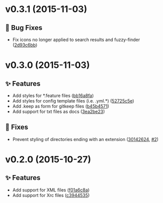 <a name="v0.3.1"></a>
# v0.3.1 (2015-11-03)

## :bug: Bug Fixes

- Fix icons no longer applied to search results and fuzzy-finder ([2d93c6bb](https://github.com/abe33/atom-unfancy-file-icons/commit/2d93c6bb08546b55a58af3b3bae2850629cc1efd))

<a name="v0.3.0"></a>
# v0.3.0 (2015-11-03)

## :sparkles: Features

- Add styles for \*.feature files ([bb16a8fa](https://github.com/abe33/atom-unfancy-file-icons/commit/bb16a8faf380018b43d186bb5c735b10a7a73d57))
- Add styles for config template files (i.e. .yml.\*) ([52725c5e](https://github.com/abe33/atom-unfancy-file-icons/commit/52725c5e1b9197310cb4611902277b02bb7947d8))
- Add .keep as form for gitkeep files ([b45b4571](https://github.com/abe33/atom-unfancy-file-icons/commit/b45b457170b42523d2cd49bb23d762672c5b39f0))
- Add support for txt files as docs ([3ea2be23](https://github.com/abe33/atom-unfancy-file-icons/commit/3ea2be23dd2a09d09e0eacaabf8a73a5abd4b386))

## :bug: Fixes

- Prevent styling of directories ending with an extension ([30142624](https://github.com/abe33/atom-unfancy-file-icons/commit/301426248b68f0df684f7488684d08ebda562a35), [#2](https://github.com/abe33/atom-unfancy-file-icons/pull/2))

<a name="v0.2.0"></a>
# v0.2.0 (2015-10-27)

## :sparkles: Features

- Add support for XML files ([f01a6c8a](https://github.com/abe33/atom-unfancy-file-icons/commit/f01a6c8a3c6fa7ceb0206b090c532f4d386f3b97))
- Add support for Xrc files ([c3944535](https://github.com/abe33/atom-unfancy-file-icons/commit/c39445356b1403838e70b0a5cd57dbe658f7df63))
